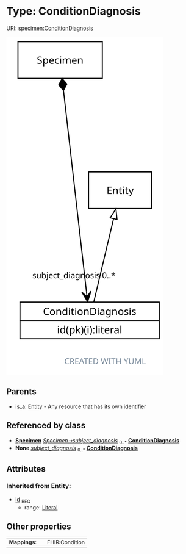 
# Type: ConditionDiagnosis




URI: [specimen:ConditionDiagnosis](https://ccdh.org/specimen/ConditionDiagnosis)


![img](images/ConditionDiagnosis.svg)

## Parents

 *  is_a: [Entity](Entity.md) - Any resource that has its own identifier

## Referenced by class

 *  **[Specimen](Specimen.md)** *[Specimen➞subject_diagnosis](Specimen_subject_diagnosis.md)*  <sub>0..*</sub>  **[ConditionDiagnosis](ConditionDiagnosis.md)**
 *  **None** *[subject_diagnosis](subject_diagnosis.md)*  <sub>0..*</sub>  **[ConditionDiagnosis](ConditionDiagnosis.md)**

## Attributes


### Inherited from Entity:

 * [id](id.md)  <sub>REQ</sub>
    * range: [Literal](types/Literal.md)

## Other properties

|  |  |  |
| --- | --- | --- |
| **Mappings:** | | FHIR:Condition |

